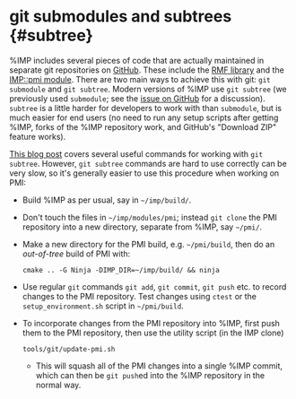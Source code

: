 git submodules and subtrees {#subtree}
===========================

%IMP includes several pieces of code that are actually maintained in
separate git repositories on [GitHub](https://github.com). These include
the [RMF library](https://github.com/salilab/rmf) and the
[IMP::pmi module](https://github.com/salilab/pmi). There are two main ways
to achieve this with git: `git submodule` and `git subtree`. Modern versions
of %IMP use `git subtree` (we previously used `submodule`; see the
[issue on GitHub](https://github.com/salilab/imp/issues/876) for a discussion).
`subtree` is a little harder for developers to work with than `submodule`,
but is much easier for end users (no need to run any setup scripts after
getting %IMP, forks of the %IMP repository work, and GitHub's "Download ZIP"
feature works).

[This blog post](http://blogs.atlassian.com/2013/05/alternatives-to-git-submodule-git-subtree/)
covers several useful commands for working with `git subtree`. However,
`git subtree` commands are hard to use correctly can be very slow, so it's
generally easier to use this procedure when working on PMI:

 - Build %IMP as per usual, say in `~/imp/build/`.
 - Don't touch the files in `~/imp/modules/pmi`; instead `git clone` the PMI
   repository into a new directory, separate from %IMP, say `~/pmi/`.
 - Make a new directory for the PMI build, e.g. `~/pmi/build`, then
   do an *out-of-tree* build of PMI with:

    `cmake .. -G Ninja -DIMP_DIR=~/imp/build/ && ninja`
   
 - Use regular `git` commands `git add`, `git commit`, `git push` etc. to
   record changes to the PMI repository. Test changes using `ctest` or
   the `setup_environment.sh` script in `~/pmi/build`. 
 - To incorporate changes from the PMI repository into %IMP, first push them
   to the PMI repository, then use the utility script (in the IMP clone)

    `tools/git/update-pmi.sh`

   - This will squash all of the PMI changes into a single %IMP
     commit, which can then be `git push`ed into the %IMP repository in the
     normal way.
